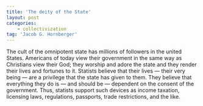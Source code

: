 ```yaml
---
title: 'The deity of the State'
layout: post
categories:
    - collectivization
tag: 'Jacob G. Hornberger'
---
```


The cult of the omnipotent state has millions of followers in the united States. Americans of today view their government in the same way as Christians view their God; they worship and adore the state and they render their lives and fortunes to it. Statists believe that their lives — their very being — are a privilege that the state has given to them. They believe that everything they do is — and should be — dependent on the consent of the government. Thus, statists support such devices as income taxation, licensing laws, regulations, passports, trade restrictions, and the like.